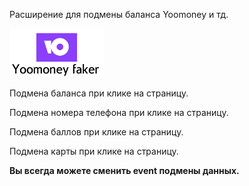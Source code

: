 <p>Расширение для подмены баланса Yoomoney и тд.</p>
<img src='../yoomoney-logo.png' width='30%' height='50%'></img>
<p>Подмена баланса при клике на страницу.</p>
<p>Подмена номера телефона при клике на страницу.</p>
<p>Подмена баллов при клике на страницу.</p>
<p>Подмена карты при клике на страницу.</p>
<p><b>Вы всегда можете сменить event подмены данных.</b></p>
